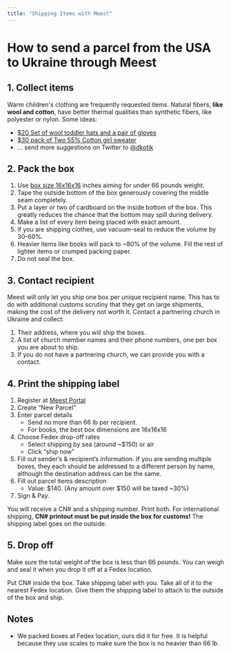 ```yaml
---
title: "Shipping Items with Meest"
---
```


# How to send a parcel from the USA to Ukraine through Meest

## 1. Collect items

Warm children's clothing are frequently requested items. Natural fibers, **like wool and cotton**, have better thermal qualities than synthetic fibers, like polyester or nylon. Some ideas:

- [$20 Set of wool toddler hats and a pair of gloves](https://www.amazon.com/gp/product/B09D2GDGFG/ "Didida Soft Warm Knitted Baby Hats Infant Toddler Baby Beanies Baby Winter Wool Hats")
- [$30 pack of Two 55% Cotton girl sweater](https://www.amazon.com/Simple-Joys-Carters-Cardigan-Sweaters/dp/B0797MRBKG/ "Simple Joys by Carter's Baby Girls' Knit Cardigan Sweaters, Pack of 2")
- ... send more suggestions on Twitter to [@dkotik](https://twitter.com/dkotik)

## 2. Pack the box

1. Use [box size 16x16x16](https://www.amazon.com/gp/product/B01D37HO28/ "BOX USA Moving Boxes 16L x 16W x 16H Cube 25-Pack | Corrugated Cardboard Box for Packing, Moving and Storage 16x16x16 161616") inches aiming for under 66 pounds weight.
2. Tape the outside bottom of the box generously covering the middle seam completely.
3. Put a layer or two of cardboard on the inside bottom of the box. This greatly reduces the chance that the bottom may spill during delivery.
4. Make a list of every item being placed with exact amount.
5. If you are shipping clothes, use vacuum-seal to reduce the volume by 30-60%.
6. Heavier items like books will pack to ~80% of the volume. Fill the rest of lighter items or crumped packing paper.
7. Do not seal the box.

## 3. Contact recipient

Meest will only let you ship one box per unique recipient name. This has to do with additional customs scrutiny that they get on large shipments, making the cost of the delivery not worth it. Contact a partnering church in Ukraine and collect:

1. Their address, where you will ship the boxes.
2. A list of church member names and their phone numbers, one per box you are about to ship.
3. If you do not have a partnering church, we can provide you with a contact.

## 4. Print the shipping label

1. Register at [Meest Portal](https://us.meest.com/portal)
2. Create “New Parcel”
3. Enter parcel details
    - Send no more than 66 lb per recipient.
    - For books, the best box dimensions are 16x16x16
4. Choose Fedex drop-off rates
    - Select shipping by sea (around ~$150) or air
    - Click “ship now”
5. Fill out sender’s & recipient’s information. If you are sending multiple boxes, they each should be addressed to a different person by name, although the destination address can be the same.
6. Fill out parcel items description
    - Value: $140. (Any amount over $150 will be taxed ~30%)
7. Sign & Pay.

You will receive a CN\# and a shipping number. Print both. For international shipping, **CN\# printout must be put inside the box for customs!** The shipping label goes on the outside.

## 5. Drop off

Make sure the total weight of the box is less than 66 pounds. You can weigh and seal it when you drop it off at a Fedex location.

Put CN\# inside the box. Take shipping label with you.
Take all of it to the nearest Fedex location. Give them the shipping label to attach to the outside of the box and ship.

## Notes

- We packed boxes at Fedex location, ours did it for free. It is helpful because they use scales to make sure the box is no heavier than 66 lb.
